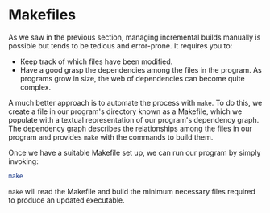 # Makefiles

As we saw in the previous section, managing incremental builds manually is possible but tends to be tedious and error-prone. It requires you to:

* Keep track of which files have been modified.
* Have a good grasp the dependencies among the files in the program. As programs grow in size, the web of dependencies can become quite complex.&#x20;

A much better approach is to automate the process with `make`. To do this, we create a file in our program's directory known as a Makefile, which we populate with a textual representation of our program's dependency graph. The dependency graph describes the relationships among the files in our program and provides `make` with the commands to build them.&#x20;

Once we have a suitable Makefile set up, we can run our program by simply invoking:

```bash
make
```

`make` will read the Makefile and build the minimum necessary files required to produce an updated executable.
